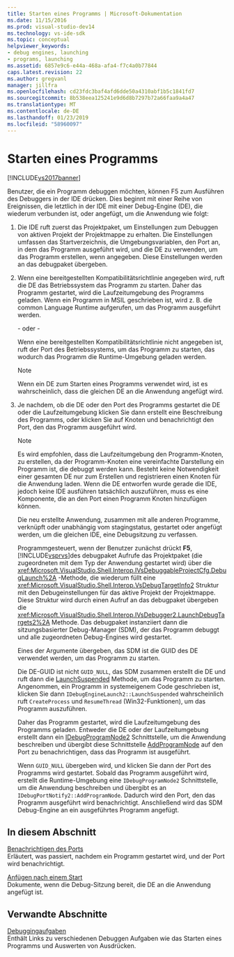 ```yaml
---
title: Starten eines Programms | Microsoft-Dokumentation
ms.date: 11/15/2016
ms.prod: visual-studio-dev14
ms.technology: vs-ide-sdk
ms.topic: conceptual
helpviewer_keywords:
- debug engines, launching
- programs, launching
ms.assetid: 6857e9c6-e44a-468a-afa4-f7c4a0b77844
caps.latest.revision: 22
ms.author: gregvanl
manager: jillfra
ms.openlocfilehash: cd23fdc3baf4afd6dde50a4310abf1b5c1841fd7
ms.sourcegitcommit: 8b538eea125241e9d6d8b7297b72a66faa9a4a47
ms.translationtype: MT
ms.contentlocale: de-DE
ms.lasthandoff: 01/23/2019
ms.locfileid: "58960097"
---
```

# <a name="launching-a-program"></a>Starten eines Programms
[!INCLUDE[vs2017banner](../../includes/vs2017banner.md)]

Benutzer, die ein Programm debuggen möchten, können F5 zum Ausführen des Debuggers in der IDE drücken. Dies beginnt mit einer Reihe von Ereignissen, die letztlich in der IDE mit einer Debug-Engine (DE), die wiederum verbunden ist, oder angefügt, um die Anwendung wie folgt:  
  
1. Die IDE ruft zuerst das Projektpaket, um Einstellungen zum Debuggen von aktiven Projekt der Projektmappe zu erhalten. Die Einstellungen umfassen das Startverzeichnis, die Umgebungsvariablen, den Port an, in dem das Programm ausgeführt wird, und die DE zu verwenden, um das Programm erstellen, wenn angegeben. Diese Einstellungen werden an das debugpaket übergeben.  
  
2. Wenn eine bereitgestellten Kompatibilitätsrichtlinie angegeben wird, ruft die DE das Betriebssystem das Programm zu starten. Daher das Programm gestartet, wird die Laufzeitumgebung des Programms geladen. Wenn ein Programm in MSIL geschrieben ist, wird z. B. die common Language Runtime aufgerufen, um das Programm ausgeführt werden.  
  
    - oder -   
  
    Wenn eine bereitgestellten Kompatibilitätsrichtlinie nicht angegeben ist, ruft der Port des Betriebssystems, um das Programm zu starten, das wodurch das Programm die Runtime-Umgebung geladen werden.  
  
   > [!NOTE]
   >  Wenn ein DE zum Starten eines Programms verwendet wird, ist es wahrscheinlich, dass die gleichen DE an die Anwendung angefügt wird.  
  
3. Je nachdem, ob die DE oder den Port des Programms gestartet die DE oder die Laufzeitumgebung klicken Sie dann erstellt eine Beschreibung des Programms, oder klicken Sie auf Knoten und benachrichtigt den Port, den das Programm ausgeführt wird.  
  
   > [!NOTE]
   >  Es wird empfohlen, dass die Laufzeitumgebung den Programm-Knoten, zu erstellen, da der Programm-Knoten eine vereinfachte Darstellung ein Programm ist, die debuggt werden kann. Besteht keine Notwendigkeit einer gesamten DE nur zum Erstellen und registrieren einen Knoten für die Anwendung laden. Wenn die DE entworfen wurde gerade die IDE, jedoch keine IDE ausführen tatsächlich auszuführen, muss es eine Komponente, die an den Port einen Programm Knoten hinzufügen können.  
  
   Die neu erstellte Anwendung, zusammen mit alle anderen Programme, verknüpft oder unabhängig vom stagingstatus, gestartet oder angefügt werden, um die gleichen IDE, eine Debugsitzung zu verfassen.  
  
   Programmgesteuert, wenn der Benutzer zunächst drückt **F5**, [!INCLUDE[vsprvs](../../includes/vsprvs-md.md)]des debugpaket Aufrufe das Projektpaket (die zugeordneten mit dem Typ der Anwendung gestartet wird) über die <xref:Microsoft.VisualStudio.Shell.Interop.IVsDebuggableProjectCfg.DebugLaunch%2A> -Methode, die wiederum füllt eine <xref:Microsoft.VisualStudio.Shell.Interop.VsDebugTargetInfo2> Struktur mit den Debugeinstellungen für das aktive Projekt der Projektmappe. Diese Struktur wird durch einen Aufruf an das debugpaket übergeben die <xref:Microsoft.VisualStudio.Shell.Interop.IVsDebugger2.LaunchDebugTargets2%2A> Methode. Das debugpaket instanziiert dann die sitzungsbasierter Debug-Manager (SDM), der das Programm debuggt und alle zugeordneten Debug-Engines wird gestartet.  
  
   Eines der Argumente übergeben, das SDM ist die GUID des DE verwendet werden, um das Programm zu starten.  
  
   Die DE-GUID ist nicht `GUID_NULL`, das SDM zusammen erstellt die DE und ruft dann die [LaunchSuspended](../../extensibility/debugger/reference/idebugenginelaunch2-launchsuspended.md) Methode, um das Programm zu starten. Angenommen, ein Programm in systemeigenem Code geschrieben ist, klicken Sie dann `IDebugEngineLaunch2::LaunchSuspended` wahrscheinlich ruft `CreateProcess` und `ResumeThread` (Win32-Funktionen), um das Programm auszuführen.  
  
   Daher das Programm gestartet, wird die Laufzeitumgebung des Programms geladen. Entweder die DE oder der Laufzeitumgebung erstellt dann ein [IDebugProgramNode2](../../extensibility/debugger/reference/idebugprogramnode2.md) Schnittstelle, um die Anwendung beschreiben und übergibt diese Schnittstelle [AddProgramNode](../../extensibility/debugger/reference/idebugportnotify2-addprogramnode.md) auf den Port zu benachrichtigen, dass das Programm ist ausgeführt.  
  
   Wenn `GUID_NULL` übergeben wird, und klicken Sie dann der Port des Programms wird gestartet. Sobald das Programm ausgeführt wird, erstellt die Runtime-Umgebung eine `IDebugProgramNode2` Schnittstelle, um die Anwendung beschreiben und übergibt es an `IDebugPortNotify2::AddProgramNode`. Dadurch wird den Port, den das Programm ausgeführt wird benachrichtigt. Anschließend wird das SDM Debug-Engine an ein ausgeführtes Programm angefügt.  
  
## <a name="in-this-section"></a>In diesem Abschnitt  
 [Benachrichtigen des Ports](../../extensibility/debugger/notifying-the-port.md)  
 Erläutert, was passiert, nachdem ein Programm gestartet wird, und der Port wird benachrichtigt.  
  
 [Anfügen nach einem Start](../../extensibility/debugger/attaching-after-a-launch.md)  
 Dokumente, wenn die Debug-Sitzung bereit, die DE an die Anwendung angefügt ist.  
  
## <a name="related-sections"></a>Verwandte Abschnitte  
 [Debuggingaufgaben](../../extensibility/debugger/debugging-tasks.md)  
 Enthält Links zu verschiedenen Debuggen Aufgaben wie das Starten eines Programms und Auswerten von Ausdrücken.
